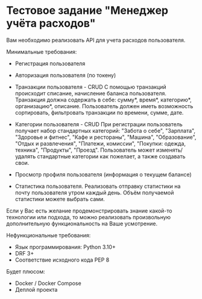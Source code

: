  # Тестовое задание "Менеджер учёта расходов"   
Вам необходимо реализовать API для учета расходов пользователя.   

Минимальные требования:   
- Регистрация пользователя   
- Авторизация пользователя (по токену)   
- Транзакции пользователя - CRUD
С помощью транзакций происходит списание, начисление баланса пользователя.
Транзакция должна содержать в себе: сумму\*, время\*, категорию\*, организацию\*, описание.
Пользователь должен иметь возможность сортировать, фильтровать транзакции по времени, сумме, дате.
   
- Категории пользователя - CRUD
При регистрации пользователь получает набор стандартных категорий:
"Забота о себе", "Зарплата", "Здоровье и фитнес", "Кафе и рестораны", "Машина", "Образование", "Отдых и развлечения", "Платежи, комиссии", "Покупки: одежда, техника", "Продукты", "Проезд".
Пользователь может изменять/удалять стандартные категории как пожелает, а также создавать свои.   
- Просмотр профиля пользователя (информация о текущем балансе)   
- Статистика пользователя.
Реализовать отправку статистики на почту пользователя утром каждый день.
Объём получаемой статистики можете выбрать сами.   
   
   
Если у Вас есть желание продемонстрировать знание какой-то технологии или подхода, то можно реализовать произвольную дополнительную функциональность на Ваше усмотрение.   
   
Нефункциональные требования:   
- Язык программирования: Python 3.10+   
- DRF 3+   
- Соответствие исходного кода PEP 8   
   
   
Будет плюсом:   
- Docker / Docker Compose   
- Деплой проекта   

